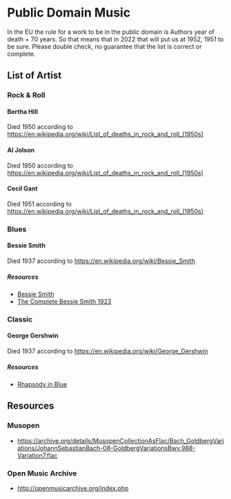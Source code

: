 # Public Domain Music
In the EU the rule for a work to be in the public domain is Authors year of death + 70 years.
So that means that in 2022 that will put us at 1952, 1951 to be sure.
Please double check, no guarantee that the list is correct or complete.
## List of Artist
### Rock & Roll
#### Bertha Hill
Died 1950 according to https://en.wikipedia.org/wiki/List_of_deaths_in_rock_and_roll_(1950s)
#### Al Jolson
Died 1950 according to https://en.wikipedia.org/wiki/List_of_deaths_in_rock_and_roll_(1950s)
#### Cecil Gant
Died 1951 according to https://en.wikipedia.org/wiki/List_of_deaths_in_rock_and_roll_(1950s)
### Blues
#### Bessie Smith
Died 1937 according to https://en.wikipedia.org/wiki/Bessie_Smith
##### Resources
- [Bessie Smith](https://archive.org/details/cd_bessie-smith_bessie-smith)
- [The Complete Bessie Smith 1923](https://archive.org/details/cd_the-complete-bessie-smith-1923_bessie-smith)
### Classic
#### George Gershwin
Died 1937 according to https://en.wikipedia.org/wiki/George_Gershwin
##### Resources
- [Rhapsody in Blue](https://commons.m.wikimedia.org/wiki/File:US_Marine_Band_Rhapsody_in_Blue.oga)
## Resources
### Musopen 
- https://archive.org/details/MusopenCollectionAsFlac/Bach_GoldbergVariations/JohannSebastianBach-08-GoldbergVariationsBwv.988-Variation7.flac
### Open Music Archive
- http://openmusicarchive.org/index.php
